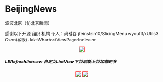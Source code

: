 # BeijingNews
波波北京（仿北京新闻）

感谢以下开源 组织 机构 个人：尚硅谷 jfeinstein10/SlidingMenu wyouflf/xUtils3 Gson(谷歌)  JakeWharton/ViewPagerIndicator


<div align="center">
<img src="https://github.com/leonInShanghai/BeijingNews/blob/master/app/src/main/res/drawable-hdpi/splash_sheep_newyear.png?raw=true"
style="border: 1px solid #ff0000;"/>
<div />

<h5 style="text-align : left">LERefreshlistview 自定义ListView下拉刷新上拉加载更多<h5/>

<div align="center">
<img src="https://upload-images.jianshu.io/upload_images/15555141-8f7aeaafa69b0258.gif?imageMogr2/auto-orient/strip|imageView2/2/w/200/format/webp"
style="border: 1px solid #ff0000;"/>
<img src="https://upload-images.jianshu.io/upload_images/15555141-e16d52362f23ee69.gif?imageMogr2/auto-orient/strip|imageView2/2/w/200/format/webp"
style="border: 1px solid #ff0000;"/>
<div />